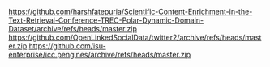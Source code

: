 https://github.com/harshfatepuria/Scientific-Content-Enrichment-in-the-Text-Retrieval-Conference-TREC-Polar-Dynamic-Domain-Dataset/archive/refs/heads/master.zip
https://github.com/OpenLinkedSocialData/twitter2/archive/refs/heads/master.zip
https://github.com/isu-enterprise/icc.pengines/archive/refs/heads/master.zip
